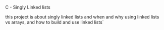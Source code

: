 C - Singly Linked lists

this project is about singly linked lists and when and why using linked lists
vs arrays, and how to build and use linked lists`
